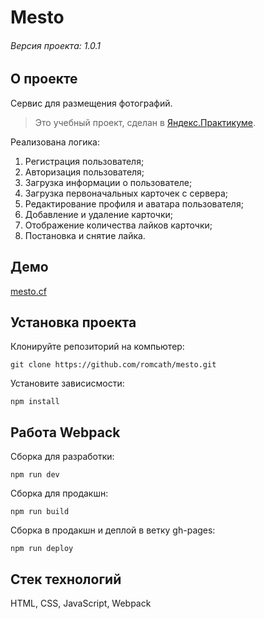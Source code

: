 # Mesto

###### Версия проекта: 1.0.1

## О проекте
Сервис для размещения фотографий.
> Это учебный проект, сделан в [Яндекс.Практикуме](https://praktikum.yandex.ru).

Реализована логика:
1. Регистрация пользователя;
2. Авторизация пользователя;
3. Загрузка информации о пользователе;
4. Загрузка первоначальных карточек с сервера;
5. Редактирование профиля и аватара пользователя;
6. Добавление и удаление карточки;
7. Отображение количества лайков карточки;
8. Постановка и снятие лайка.

## Демо
[mesto.cf](https://mesto.cf)


## Установка проекта
Клонируйте репозиторий на компьютер:

```git clone https://github.com/romcath/mesto.git```


Установите зависисмости:

```npm install```

## Работа Webpack
Сборка для разработки:

```npm run dev```

Сборка для продакшн:

```npm run build```

Сборка в продакшн и деплой в ветку gh-pages:

```npm run deploy```

## Стек технологий
HTML, CSS, JavaScript, Webpack
